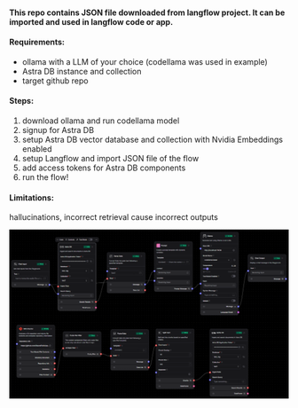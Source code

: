 #### This repo contains JSON file downloaded from langflow project. It can be imported and used in langflow code or app.

#### Requirements:

- ollama with a LLM of your choice (codellama was used in example)
- Astra DB instance and collection
- target github repo

#### Steps:

1. download ollama and run codellama model
2. signup for Astra DB
3. setup Astra DB vector database and collection with Nvidia Embeddings enabled
4. setup Langflow and import JSON file of the flow
5. add access tokens for Astra DB components
6. run the flow!

#### Limitations:

hallucinations, incorrect retrieval cause incorrect outputs

![architecture](architecture.png)